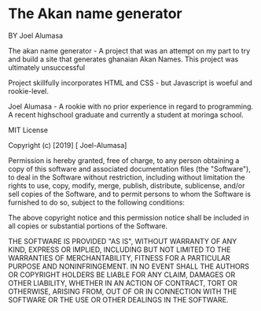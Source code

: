 # The Akan name generator

BY Joel Alumasa

The akan name generator - A project that was an attempt on my part to try and build a site that generates ghanaian Akan Names. This project was ultimately unsuccessful

Project skillfully incorporates HTML and CSS - but Javascript is woeful and rookie-level.

Joel Alumasa - A rookie with no prior experience in regard to programming. A recent highschool graduate and currently a student at moringa school.

MIT License

Copyright (c) [2019] [ Joel-Alumasa]

Permission is hereby granted, free of charge, to any person obtaining a copy of this software and associated documentation files (the "Software"), to deal in the Software without restriction, including without limitation the rights to use, copy, modify, merge, publish, distribute, sublicense, and/or sell copies of the Software, and to permit persons to whom the Software is furnished to do so, subject to the following conditions:

The above copyright notice and this permission notice shall be included in all copies or substantial portions of the Software.

THE SOFTWARE IS PROVIDED "AS IS", WITHOUT WARRANTY OF ANY KIND, EXPRESS OR IMPLIED, INCLUDING BUT NOT LIMITED TO THE WARRANTIES OF MERCHANTABILITY, FITNESS FOR A PARTICULAR PURPOSE AND NONINFRINGEMENT. IN NO EVENT SHALL THE AUTHORS OR COPYRIGHT HOLDERS BE LIABLE FOR ANY CLAIM, DAMAGES OR OTHER LIABILITY, WHETHER IN AN ACTION OF CONTRACT, TORT OR OTHERWISE, ARISING FROM, OUT OF OR IN CONNECTION WITH THE SOFTWARE OR THE USE OR OTHER DEALINGS IN THE SOFTWARE.
